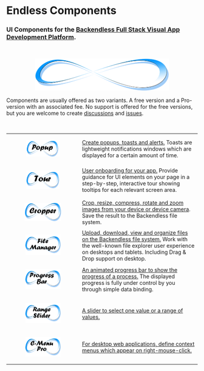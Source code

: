 # Endless Components


### UI Components for the [Backendless Full Stack Visual App Development Platform](https://backendless.com).

<br>

<p align="center">
  <img src="./assets/endlessLogo.png" width="70%"/>
</p>

Components are usually offered as two variants. A free version and a Pro-version with an associated fee. No support is offered for the free versions, but you are welcome to create [discussions](https://github.com/klako-web/Endless-Components/discussions) and [issues](https://github.com/klako-web/Endless-Components/issues).

<br>

| | |
| --- | --- |
| <p align="center"> [ <img src="./EndlessPopup/assets/IconPopup.png" width="50%"/> ](./EndlessPopup/README.md) | [Create popups, toasts and alerts.](./EndlessPopup/README.md) Toasts are lightweight notifications windows which are displayed for a certain amount of time. |
| <p align="center"> [ <img src="./EndlessTour/assets/iconTour.png" width="48%"/> ](./EndlessTour/README.md) | [User onboarding for your app.](./EndlessTour/README.md) Provide guidance for UI elements on your page in a step-by-step, interactive tour showing tooltips for each relevant screen area.  |
| <p align="center"> [ <img src="./EndlessCropper/assets/Icon.png" width="54%"/> ](./EndlessCropper/README.md) | [Crop, resize, compress, rotate and zoom images from your device or device camera](./EndlessCropper/README.md). Save the result to the Backendless file system.  |
| <p align="center"> [ <img src="./EndlessFileManager/assets/IconFilemanager.png" width="52%"/> ](./EndlessFileManager/README.md) | [Upload, download, view and organize files on the Backendless file system.](./EndlessFileManager/README.md) Work with the well-known file explorer user experience on desktops and tablets. Including Drag & Drop support on desktop. |
| <p align="center"> [ <img src="./EndlessProgressBar/assets/IconProgressBar.png" width="52%"/> ](./EndlessProgressBar/README.md) | [An animated progress bar to show the progress of a process.](./EndlessProgressBar/README.md) The displayed progress is fully under control by you through simple data binding. |
| <p align="center"> [ <img src="./EndlessRangeSlider/assets/Icon.png" width="52%"/> ](./EndlessRangeSlider/README.md) | [A slider to select one value or a range of values.](./EndlessRangeSlider/README.md) |
| <p align="center"> [ <img src="./EndlessContextMenu/assets/C-Menu.png" width="52%"/> ](./EndlessContextMenu/README.md) | [For desktop web applications, define context menus which appear on right-mouse-click.](./EndlessContextMenu/README.md) |

